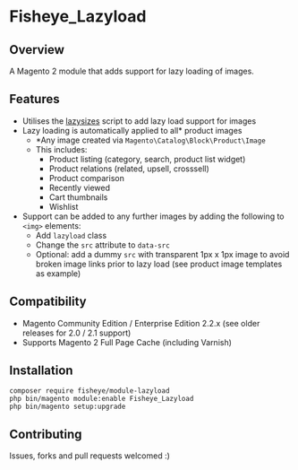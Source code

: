 # Fisheye_Lazyload

## Overview
A Magento 2 module that adds support for lazy loading of images.

## Features

* Utilises the [lazysizes](https://github.com/aFarkas/lazysizes) script to add lazy load support for images
* Lazy loading is automatically applied to all\* product images
    * \*Any image created via `Magento\Catalog\Block\Product\Image`
    * This includes:
    	* Product listing (category, search, product list widget)
    	* Product relations (related, upsell, crosssell)
    	* Product comparison
    	* Recently viewed
    	* Cart thumbnails
    	* Wishlist
* Support can be added to any further images by adding the following to `<img>` elements:
	* Add `lazyload` class
	* Change the `src` attribute to `data-src`
	* Optional: add a dummy `src` with transparent 1px x 1px image to avoid broken image links prior to lazy load (see product image templates as example) 

## Compatibility

* Magento Community Edition / Enterprise Edition 2.2.x (see older releases for 2.0 / 2.1 support)
* Supports Magento 2 Full Page Cache (including Varnish)

## Installation

```
composer require fisheye/module-lazyload
php bin/magento module:enable Fisheye_Lazyload
php bin/magento setup:upgrade
```

## Contributing
Issues, forks and pull requests welcomed :)
